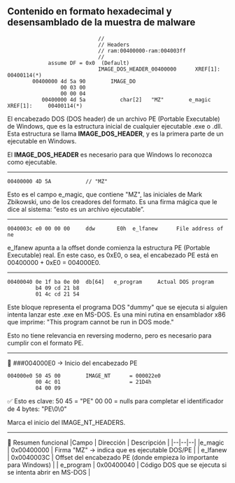 
## Contenido en formato hexadecimal y desensamblado de la muestra de malware

```
                             //
                             // Headers
                             // ram:00400000-ram:004003ff
                             //
             assume DF = 0x0  (Default)
                             IMAGE_DOS_HEADER_00400000      XREF[1]:     00400114(*)
        00400000 4d 5a 90        IMAGE_DO
                 00 03 00
                 00 00 04
           00400000 4d 5a           char[2]   "MZ"        e_magic       XREF[1]:     00400114(*)
```
El encabezado DOS (DOS header) de un archivo PE (Portable Executable) de Windows, que es la estructura inicial de cualquier ejecutable .exe o .dll. Esta estructura se llama **IMAGE_DOS_HEADER**, y es la primera parte de un ejecutable en Windows. 

El **IMAGE_DOS_HEADER** es necesario para que Windows lo reconozca como ejecutable.

-------

```
00400000 4D 5A           // "MZ"
```
Esto es el campo e_magic, que contiene "MZ", las iniciales de Mark Zbikowski, uno de los creadores del formato. Es una firma mágica que le dice al sistema: “esto es un archivo ejecutable”.

-------
```
0040003c e0 00 00 00     ddw       E0h  e_lfanew      File address of ne
```
e_lfanew apunta a la offset donde comienza la estructura PE (Portable Executable) real. En este caso, es 0xE0, o sea, el encabezado PE está en 00400000 + 0xE0 = 004000E0.

-------

```
00400040 0e 1f ba 0e 00  db[64]   e_program     Actual DOS program
         b4 09 cd 21 b8
         01 4c cd 21 54
```
Este bloque representa el programa DOS "dummy" que se ejecuta si alguien intenta lanzar este .exe en MS-DOS. Es una mini rutina en ensamblador x86 que imprime: "This program cannot be run in DOS mode."

Esto no tiene relevancia en reversing moderno, pero es necesario para cumplir con el formato PE.

-------


📌 ###004000E0 → Inicio del encabezado PE
```
004000e0 50 45 00        IMAGE_NT      = 000022e0
         00 4c 01                      = 21D4h
         04 00 09
```

✅ Esto es clave:
50 45 = "PE"
00 00 = nulls para completar el identificador de 4 bytes: "PE\0\0"

Marca el inicio del IMAGE_NT_HEADERS.

-------

🎯 Resumen funcional
|Campo |	Dirección |	Descripción |
|--|--|--|
|e_magic |	0x00400000 | Firma "MZ" → indica que es ejecutable DOS/PE |
| e_lfanew |	0x0040003C |	Offset del encabezado PE (donde empieza lo importante para Windows) |
| e_program | 0x00400040 |	Código DOS que se ejecuta si se intenta abrir en MS-DOS |

